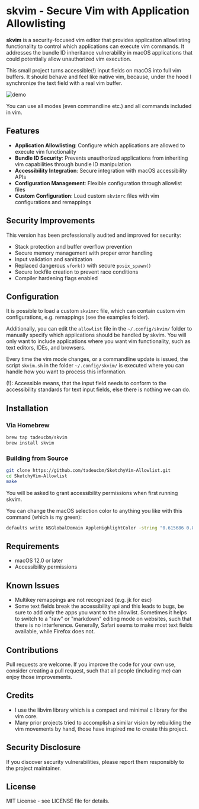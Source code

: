 # skvim - Secure Vim with Application Allowlisting

**skvim** is a security-focused vim editor that provides application allowlisting functionality to control which applications can execute vim commands. It addresses the bundle ID inheritance vulnerability in macOS applications that could potentially allow unauthorized vim execution.

This small project turns accessible(!) input fields on macOS into full vim buffers. It should behave and feel like native vim, because, under the hood I synchronize the text field with a real vim buffer.

![demo](https://user-images.githubusercontent.com/22680421/153753171-e818d40b-4d72-4b88-9719-d1e36d16dec0.gif)

You can use all modes (even commandline etc.) and all commands included in vim.

## Features

- **Application Allowlisting**: Configure which applications are allowed to execute vim functionality
- **Bundle ID Security**: Prevents unauthorized applications from inheriting vim capabilities through bundle ID manipulation
- **Accessibility Integration**: Secure integration with macOS accessibility APIs
- **Configuration Management**: Flexible configuration through allowlist files
- **Custom Configuration**: Load custom `skvimrc` files with vim configurations and remappings

## Security Improvements

This version has been professionally audited and improved for security:

- Stack protection and buffer overflow prevention
- Secure memory management with proper error handling
- Input validation and sanitization
- Replaced dangerous `vfork()` with secure `posix_spawn()`
- Secure lockfile creation to prevent race conditions
- Compiler hardening flags enabled

## Configuration

It is possible to load a custom `skvimrc` file, which can contain custom vim configurations, e.g. remappings (see the examples folder).

Additionally, you can edit the `allowlist` file in the `~/.config/skvim/` folder to manually specify which applications should be handled by skvim. You will only want to include applications where you want vim functionality, such as text editors, IDEs, and browsers.

Every time the vim mode changes, or a commandline update is issued, the script `skvim.sh` in the folder `~/.config/skvim/` is executed where you can handle how you want to process this information.

(!): Accessible means, that the input field needs to conform to the accessibility standards for text input fields, else there is nothing we can do.

## Installation

### Via Homebrew

```bash
brew tap tadeucbm/skvim
brew install skvim
```

### Building from Source

```bash
git clone https://github.com/tadeucbm/SketchyVim-Allowlist.git
cd SketchyVim-Allowlist
make
```

You will be asked to grant accessibility permissions when first running skvim.

You can change the macOS selection color to anything you like with this command (which is my green):
```bash
defaults write NSGlobalDomain AppleHighlightColor -string "0.615686 0.823529 0.454902"
```

## Requirements

- macOS 12.0 or later
- Accessibility permissions

## Known Issues

* Multikey remappings are not recognized (e.g. jk for esc)
* Some text fields break the accessibility api and this leads to bugs, be sure to add only the apps you want to the allowlist. Sometimes it helps to switch to a "raw" or "markdown" editing mode on websites, such that there is no interference. Generally, Safari seems to make most text fields available, while Firefox does not.

## Contributions

Pull requests are welcome. If you improve the code for your own use, consider creating a pull request, such that all people (including me) can enjoy those improvements.

## Credits

* I use the libvim library which is a compact and minimal c library for the vim core.
* Many prior projects tried to accomplish a similar vision by rebuilding the vim movements by hand, those have inspired me to create this project.

## Security Disclosure

If you discover security vulnerabilities, please report them responsibly to the project maintainer.

## License

MIT License - see LICENSE file for details.
